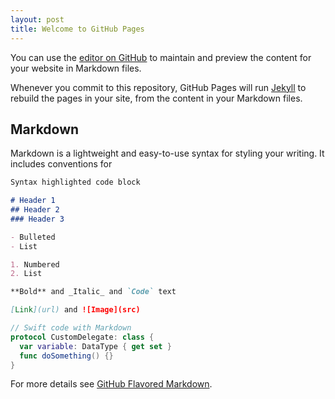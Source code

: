 ```yaml
---
layout: post
title: Welcome to GitHub Pages
---
```


You can use the [editor on GitHub](https://github.com/blkbrds/ios-basic-tutorials/blob/gh-pages/_posts/2018-03-28-Hello-World.md) to maintain and preview the content for your website in Markdown files.

Whenever you commit to this repository, GitHub Pages will run [Jekyll](https://jekyllrb.com/) to rebuild the pages in your site, from the content in your Markdown files.

## Markdown

Markdown is a lightweight and easy-to-use syntax for styling your writing. It includes conventions for

```markdown
Syntax highlighted code block

# Header 1
## Header 2
### Header 3

- Bulleted
- List

1. Numbered
2. List

**Bold** and _Italic_ and `Code` text

[Link](url) and ![Image](src)
```

```swift
// Swift code with Markdown
protocol CustomDelegate: class {
  var variable: DataType { get set }
  func doSomething() {}
}
```

For more details see [GitHub Flavored Markdown](https://guides.github.com/features/mastering-markdown/).

